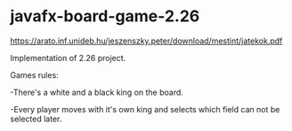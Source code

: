 javafx-board-game-2.26
==========================

https://arato.inf.unideb.hu/jeszenszky.peter/download/mestint/jatekok.pdf

Implementation of 2.26 project.

Games rules:

-There's a white and a black king on the board.

-Every player moves with it's own king and selects which field can not be selected later.